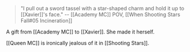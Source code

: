 > "I pull out a sword tassel with a star-shaped charm and hold it up to [[Xavier]]'s face."
> -- [[Academy MC]] POV, [[When Shooting Stars Fall#05 Incineration]]

A gift from [[Academy MC]] to [[Xavier]]. She made it herself.

[[Queen MC]] is ironically jealous of it in [[Shooting Stars]].